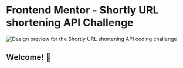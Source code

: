 # Frontend Mentor - Shortly URL shortening API Challenge

![Design preview for the Shortly URL shortening API coding challenge](../public/images/preview/desktop-preview.jpg)

## Welcome! 👋
